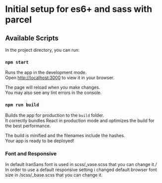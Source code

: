 # Initial setup for es6+ and sass with parcel

## Available Scripts

In the project directory, you can run:

### `npm start`

Runs the app in the development mode.\
Open [http://localhost:3000](http://localhost:3000) to view it in your browser.

The page will reload when you make changes.\
You may also see any lint errors in the console.

### `npm run build`

Builds the app for production to the `build` folder.\
It correctly bundles React in production mode and optimizes the build for the best performance.

The build is minified and the filenames include the hashes.\
Your app is ready to be deployed!

### Font and Responsive

In default IranSans font is used in scss/\_vase.scss that you can change it./
In order to use a default responsive setting i changed default browser font size in /scss/\_base.scss that you can change it.
